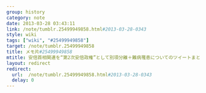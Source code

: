 ```yaml
---
group: history
category: note
date: 2013-03-28 03:43:11
link: /note/tumblr.25499949858.html#2013-03-28-0343
style: wiki
tags: ["wiki", "#25499949858"]
target: /note/tumblr.25499949858
title: メモ片#25499949858
mtitle: 安倍首相関連を“第2次安倍政権”として別項分離＋難病罹患についてのツイートまとめと前期辞任時の動画コメント追加
layout: redirect
redirect:
  url:  /note/tumblr.25499949858.html#2013-03-28-0343
  delay: 0
---
```

